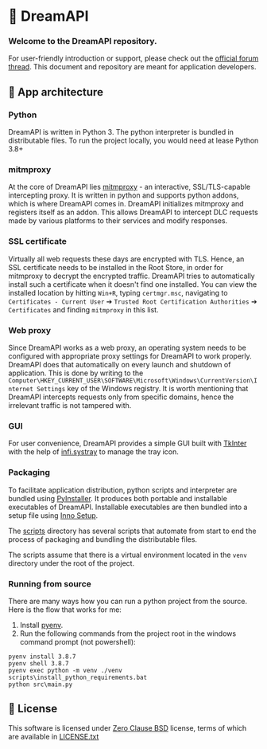 # 🐨 DreamAPI

### Welcome to the DreamAPI repository.

For user-friendly introduction or support, please check out the [official forum thread]. This document and repository
are meant for application developers.

## 🚀 App architecture

### Python

DreamAPI is written in Python 3. The python interpreter is bundled in distributable files. To run the
project locally, you would need at lease Python 3.8+

### mitmproxy

At the core of DreamAPI lies [mitmproxy] - an interactive, SSL/TLS-capable intercepting proxy. It is written in python
and supports python addons, which is where DreamAPI comes in. DreamAPI initializes mitmproxy and registers itself as an
addon. This allows DreamAPI to intercept DLC requests made by various platforms to their services and modify responses.

### SSL certificate

Virtually all web requests these days are encrypted with TLS. Hence, an SSL certificate needs to be installed in the
Root Store, in order for mitmproxy to decrypt the encrypted traffic. DreamAPI tries to automatically install such a
certificate when it doesn't find one installed. You can view the installed location by hitting `Win+R`,
typing `certmgr.msc`, navigating to `Certificates - Current User` ➔ `Trusted Root Certification Authorities`
➔ `Certificates` and finding `mitmproxy` in this list.

### Web proxy

Since DreamAPI works as a web proxy, an operating system needs to be configured with appropriate proxy settings for
DreamAPI to work properly. DreamAPI does that automatically on every launch and shutdown of application. This is done by
writing to the `Computer\HKEY_CURRENT_USER\SOFTWARE\Microsoft\Windows\CurrentVersion\Internet Settings` key of the
Windows registry. It is worth mentioning that DreamAPI intercepts requests only from specific domains, hence the
irrelevant traffic is not tampered with.

### GUI

For user convenience, DreamAPI provides a simple GUI built with [TkInter] with the help of [infi.systray] to manage the
tray icon.

### Packaging

To facilitate application distribution, python scripts and interpreter are bundled using [PyInstaller]. It produces both
portable and installable executables of DreamAPI. Installable executables are then bundled into a setup file
using [Inno Setup].

The [scripts] directory has several scripts that automate from start to end the process of packaging and bundling the
distributable files.

The scripts assume that there is a virtual environment located in the `venv` directory under the root of the project.

### Running from source

There are many ways how you can run a python project from the source. Here is the flow that works for me:

1. Install [pyenv].
2. Run the following commands from the project root in the windows command prompt (not powershell):

```Batch
pyenv install 3.8.7
pyenv shell 3.8.7
pyenv exec python -m venv ./venv
scripts\install_python_requirements.bat
python src\main.py
```

## 📄 License

This software is licensed under
[Zero Clause BSD] license, terms of which are available in [LICENSE.txt]

[official forum thread]: https://cs.rin.ru/forum/viewtopic.php?f=10&t=111520

[mitmproxy]: https://github.com/mitmproxy/mitmproxy

[TkInter]: https://wiki.python.org/moin/TkInter

[infi.systray]: https://github.com/Infinidat/infi.systray

[PyInstaller]: https://github.com/pyinstaller/pyinstaller

[Inno Setup]: https://github.com/jrsoftware/issrc

[scripts]: ./scripts

[Zero Clause BSD]: https://en.wikipedia.org/wiki/BSD_licenses#0-clause_license_(%22Zero_Clause_BSD%22)

[LICENSE.txt]: ./LICENSE.txt

[pyenv]: https://github.com/pyenv/pyenv